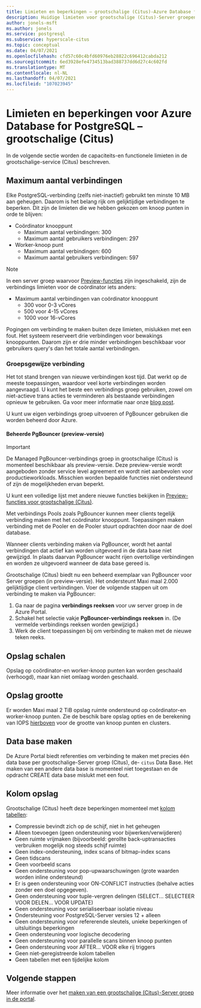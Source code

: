```yaml
---
title: Limieten en beperkingen – grootschalige (Citus)-Azure Database for PostgreSQL
description: Huidige limieten voor grootschalige (Citus)-Server groepen
author: jonels-msft
ms.author: jonels
ms.service: postgresql
ms.subservice: hyperscale-citus
ms.topic: conceptual
ms.date: 04/07/2021
ms.openlocfilehash: cfd57c60c4bfd60976eb28822c696412cabda212
ms.sourcegitcommit: 6ed3928efe4734513bad388737dd6d27c4c602fd
ms.translationtype: MT
ms.contentlocale: nl-NL
ms.lasthandoff: 04/07/2021
ms.locfileid: "107023945"
---
```

# <a name="azure-database-for-postgresql--hyperscale-citus-limits-and-limitations"></a>Limieten en beperkingen voor Azure Database for PostgreSQL – grootschalige (Citus)

In de volgende sectie worden de capaciteits-en functionele limieten in de grootschalige-service (Citus) beschreven.

## <a name="maximum-connections"></a>Maximum aantal verbindingen

Elke PostgreSQL-verbinding (zelfs niet-inactief) gebruikt ten minste 10 MB aan geheugen. Daarom is het belang rijk om gelijktijdige verbindingen te beperken. Dit zijn de limieten die we hebben gekozen om knoop punten in orde te blijven:

* Coördinator knooppunt
   * Maximum aantal verbindingen: 300
   * Maximum aantal gebruikers verbindingen: 297
* Worker-knoop punt
   * Maximum aantal verbindingen: 600
   * Maximum aantal gebruikers verbindingen: 597

> [!NOTE]
> In een server groep waarvoor [Preview-functies](hyperscale-preview-features.md) zijn ingeschakeld, zijn de verbindings limieten voor de coördinator iets anders:
>
> * Maximum aantal verbindingen van coördinator knooppunt
>    * 300 voor 0-3 vCores
>    * 500 voor 4-15 vCores
>    * 1000 voor 16-vCores

Pogingen om verbinding te maken buiten deze limieten, mislukken met een fout. Het systeem reserveert drie verbindingen voor bewakings knooppunten. Daarom zijn er drie minder verbindingen beschikbaar voor gebruikers query's dan het totale aantal verbindingen.

### <a name="connection-pooling"></a>Groepsgewijze verbinding

Het tot stand brengen van nieuwe verbindingen kost tijd. Dat werkt op de meeste toepassingen, waardoor veel korte verbindingen worden aangevraagd. U kunt het beste een verbindings groep gebruiken, zowel om niet-actieve trans acties te verminderen als bestaande verbindingen opnieuw te gebruiken. Ga voor meer informatie naar onze [blog post](https://techcommunity.microsoft.com/t5/azure-database-for-postgresql/not-all-postgres-connection-pooling-is-equal/ba-p/825717).

U kunt uw eigen verbindings groep uitvoeren of PgBouncer gebruiken die worden beheerd door Azure.

#### <a name="managed-pgbouncer-preview"></a>Beheerde PgBouncer (preview-versie)

> [!IMPORTANT]
> De Managed PgBouncer-verbindings groep in grootschalige (Citus) is momenteel beschikbaar als preview-versie. Deze preview-versie wordt aangeboden zonder service level agreement en wordt niet aanbevolen voor productieworkloads. Misschien worden bepaalde functies niet ondersteund of zijn de mogelijkheden ervan beperkt.
>
> U kunt een volledige lijst met andere nieuwe functies bekijken in [Preview-functies voor grootschalige (Citus)](hyperscale-preview-features.md).

Met verbindings Pools zoals PgBouncer kunnen meer clients tegelijk verbinding maken met het coördinator knooppunt. Toepassingen maken verbinding met de Pooler en de Pooler stuurt opdrachten door naar de doel database.

Wanneer clients verbinding maken via PgBouncer, wordt het aantal verbindingen dat actief kan worden uitgevoerd in de data base niet gewijzigd. In plaats daarvan PgBouncer wacht rijen overtollige verbindingen en worden ze uitgevoerd wanneer de data base gereed is.

Grootschalige (Citus) biedt nu een beheerd exemplaar van PgBouncer voor Server groepen (in preview-versie). Het ondersteunt Maxi maal 2.000 gelijktijdige client verbindingen.
Voer de volgende stappen uit om verbinding te maken via PgBouncer:

1. Ga naar de pagina **verbindings reeksen** voor uw server groep in de Azure Portal.
2. Schakel het selectie vakje **PgBouncer-verbindings reeksen** in. (De vermelde verbindings reeksen worden gewijzigd.)
3. Werk de client toepassingen bij om verbinding te maken met de nieuwe teken reeks.

## <a name="storage-scaling"></a>Opslag schalen

Opslag op coördinator-en worker-knoop punten kan worden geschaald (verhoogd), maar kan niet omlaag worden geschaald.

## <a name="storage-size"></a>Opslag grootte

Er worden Maxi maal 2 TiB opslag ruimte ondersteund op coördinator-en worker-knoop punten. Zie de beschik bare opslag opties en de berekening van IOPS [hierboven](concepts-hyperscale-configuration-options.md#compute-and-storage) voor de grootte van knoop punten en clusters.

## <a name="database-creation"></a>Data base maken

De Azure Portal biedt referenties om verbinding te maken met precies één data base per grootschalige-Server groep (Citus), de- `citus` Data Base. Het maken van een andere data base is momenteel niet toegestaan en de opdracht CREATE data base mislukt met een fout.

## <a name="columnar-storage"></a>Kolom opslag

Grootschalige (Citus) heeft deze beperkingen momenteel met [kolom tabellen](concepts-hyperscale-columnar.md):

* Compressie bevindt zich op de schijf, niet in het geheugen
* Alleen toevoegen (geen ondersteuning voor bijwerken/verwijderen)
* Geen ruimte vrijmaken (bijvoorbeeld: gerollte back-uptransacties verbruiken mogelijk nog steeds schijf ruimte)
* Geen index-ondersteuning, index scans of bitmap-index scans
* Geen tidscans
* Geen voorbeeld scans
* Geen ondersteuning voor pop-upwaarschuwingen (grote waarden worden inline ondersteund)
* Er is geen ondersteuning voor ON-CONFLICT instructies (behalve acties zonder een doel opgegeven).
* Geen ondersteuning voor tuple-vergren delingen (SELECT... SELECTEER VOOR DELEN... VOOR UPDATE)
* Geen ondersteuning voor serialiseerbaar isolatie niveau
* Ondersteuning voor PostgreSQL-Server versies 12 + alleen
* Geen ondersteuning voor refererende sleutels, unieke beperkingen of uitsluitings beperkingen
* Geen ondersteuning voor logische decodering
* Geen ondersteuning voor parallelle scans binnen knoop punten
* Geen ondersteuning voor AFTER... VOOR elke rij triggers
* Geen niet-geregistreerde kolom tabellen
* Geen tabellen met een tijdelijke kolom

## <a name="next-steps"></a>Volgende stappen

Meer informatie over het [maken van een grootschalige (Citus)-Server groep in de portal](quickstart-create-hyperscale-portal.md).
